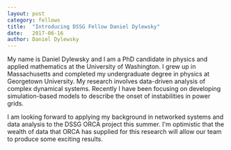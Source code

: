 ```yaml
---
layout: post
category: fellows
title:  "Introducing DSSG Fellow Daniel Dylewsky"
date:   2017-06-16
author: Daniel Dylewsky
---
```


My name is Daniel Dylewsky and I am a PhD candidate in physics and applied mathematics at the University of Washington. I grew up in Massachusetts and completed my undergraduate degree in physics at Georgetown University. My research involves data-driven analysis of complex dynamical systems. Recently I have been focusing on developing simulation-based models to describe the onset of instabilities in power grids. 

<!--excerpt-->

I am looking forward to applying my background in networked systems and data analysis to the DSSG ORCA project this summer. I'm optimistic that the wealth of data that ORCA has supplied for this research will allow our team to produce some exciting results.
